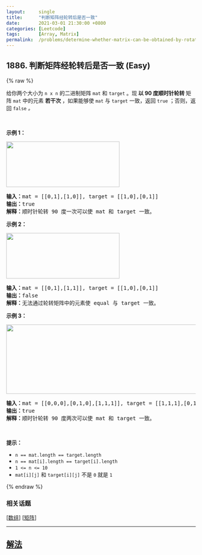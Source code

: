```yaml
---
layout:     single
title:      "判断矩阵经轮转后是否一致"
date:       2021-03-01 21:30:00 +0800
categories: [Leetcode]
tags:       [Array, Matrix]
permalink:  /problems/determine-whether-matrix-can-be-obtained-by-rotation/
---
```


## 1886. 判断矩阵经轮转后是否一致 (Easy)

{% raw %}

<p>给你两个大小为 <code>n x n</code> 的二进制矩阵 <code>mat</code> 和 <code>target</code> 。现<strong> 以 90 度顺时针轮转 </strong>矩阵 <code>mat</code> 中的元素 <strong>若干次</strong> ，如果能够使 <code>mat</code> 与 <code>target</code> 一致，返回 <code>true</code> ；否则，返回<em> </em><code>false</code><em> 。</em></p>

<p> </p>

<p><strong>示例 1：</strong></p>
<img alt="" src="https://assets.leetcode.com/uploads/2021/05/20/grid3.png" style="width: 301px; height: 121px;" />
<pre>
<strong>输入：</strong>mat = [[0,1],[1,0]], target = [[1,0],[0,1]]
<strong>输出：</strong>true
<strong>解释：</strong>顺时针轮转 90 度一次可以使 mat 和 target 一致。
</pre>

<p><strong>示例 2：</strong></p>
<img alt="" src="https://assets.leetcode.com/uploads/2021/05/20/grid4.png" style="width: 301px; height: 121px;" />
<pre>
<strong>输入：</strong>mat = [[0,1],[1,1]], target = [[1,0],[0,1]]
<strong>输出：</strong>false
<strong>解释：</strong>无法通过轮转矩阵中的元素使 equal 与 target 一致。
</pre>

<p><strong>示例 3：</strong></p>
<img alt="" src="https://assets.leetcode.com/uploads/2021/05/26/grid4.png" style="width: 661px; height: 184px;" />
<pre>
<strong>输入：</strong>mat = [[0,0,0],[0,1,0],[1,1,1]], target = [[1,1,1],[0,1,0],[0,0,0]]
<strong>输出：</strong>true
<strong>解释：</strong>顺时针轮转 90 度两次可以使 mat 和 target 一致。
</pre>

<p> </p>

<p><strong>提示：</strong></p>

<ul>
	<li><code>n == mat.length == target.length</code></li>
	<li><code>n == mat[i].length == target[i].length</code></li>
	<li><code>1 <= n <= 10</code></li>
	<li><code>mat[i][j]</code> 和 <code>target[i][j]</code> 不是 <code>0</code> 就是 <code>1</code></li>
</ul>

{% endraw %}

### 相关话题
  [[数组](https://github.com/awesee/leetcode/tree/main/tag/array/README.md)]
  [[矩阵](https://github.com/awesee/leetcode/tree/main/tag/matrix/README.md)]

---

## [解法](https://github.com/awesee/leetcode/tree/main/problems/determine-whether-matrix-can-be-obtained-by-rotation)
